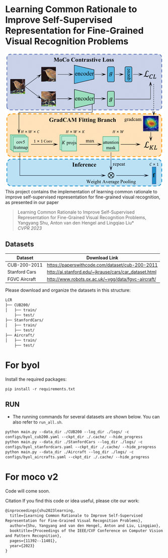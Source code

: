 # Learning Common Rationale to Improve Self-Supervised Representation for Fine-Grained Visual Recognition Problems 
<img src="examples/framework.png"> 
This project contains the implementation of learning common rationale to improve self-supervised representation for fine-grained visual recognition, as presented in our paper

> Learning Common Rationale to Improve Self-Supervised Representation for Fine-Grained Visual Recognition Problems,   
> Yangyang Shu, Anton van den Hengel and Lingqiao Liu*  
> *CVPR 2023*

## Datasets
| Dataset | Download Link |
| -- | -- |
| CUB-200-2011 | https://paperswithcode.com/dataset/cub-200-2011 |
| Stanford Cars | http://ai.stanford.edu/~jkrause/cars/car_dataset.html |
| FGVC Aircraft | http://www.robots.ox.ac.uk/~vgg/data/fgvc-aircraft/ |


Please download and organize the datasets in this structure:
```
LCR
├── CUB200/
│   ├── train/ 
    ├── test/
├── StanfordCars/
│   ├── train/ 
    ├── test/
├── Aircraft/
│   ├── train/ 
    ├── test/
```

# For byol
Install the required packages:
```
pip install -r requirements.txt
```

## RUN
- The running commands for several datasets are shown below. You can also refer to ``run_all.sh``.
```
python main.py --data_dir ./CUB200 --log_dir ./logs/ -c configs/byol_cub200.yaml --ckpt_dir ./.cache/ --hide_progress
python main.py --data_dir ./StanfordCars --log_dir ./logs/ -c configs/byol_stanfordcars.yaml --ckpt_dir ./.cache/ --hide_progress
python main.py --data_dir ./Aircraft --log_dir ./logs/ -c configs/byol_aircrafts.yaml --ckpt_dir ./.cache/ --hide_progress

```

# For moco v2

Code will come soon.

Citation
If you find this code or idea useful, please cite our work:
```
@inproceedings{shu2023learning,
  title={Learning Common Rationale to Improve Self-Supervised Representation for Fine-Grained Visual Recognition Problems},
  author={Shu, Yangyang and van den Hengel, Anton and Liu, Lingqiao},
  booktitle={Proceedings of the IEEE/CVF Conference on Computer Vision and Pattern Recognition},
  pages={11392--11401},
  year={2023}
}
```


